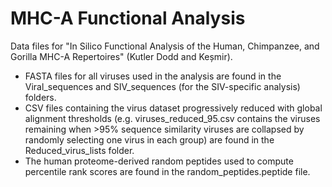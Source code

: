 # MHC-A Functional Analysis
Data files for "In Silico Functional Analysis of the Human, Chimpanzee, and Gorilla MHC-A Repertoires" (Kutler Dodd and Keșmir).<br />
- FASTA files for all viruses used in the analysis are found in the Viral_sequences and SIV_sequences (for the SIV-specific analysis) folders.<br />
- CSV files containing the virus dataset progressively reduced with global alignment thresholds (e.g. viruses_reduced_95.csv contains the viruses remaining when >95% sequence similarity viruses are collapsed by randomly selecting one virus in each group) are found in the Reduced_virus_lists folder.<br />
- The human proteome-derived random peptides used to compute percentile rank scores are found in the random_peptides.peptide file.
